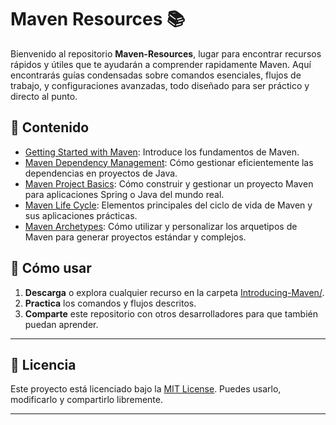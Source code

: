 # Maven Resources 📚

Bienvenido al repositorio **Maven-Resources**, lugar para encontrar recursos rápidos y útiles que te ayudarán a comprender rapidamente Maven. Aquí encontrarás guías condensadas sobre comandos esenciales, flujos de trabajo, y configuraciones avanzadas, todo diseñado para ser práctico y directo al punto.

## 📂 Contenido

- [Getting Started with Maven](./Introducing-Maven/1-Getting-Started-with-Maven/README.md): Introduce los fundamentos de Maven.
- [Maven Dependency Management](./Introducing-Maven/3-Maven-Dependency-Management/README.md): Cómo gestionar eficientemente las dependencias en proyectos de Java.
- [Maven Project Basics](./Introducing-Maven/4-Maven-Project-Basics/README.md): Cómo construir y gestionar un proyecto Maven para aplicaciones Spring o Java del mundo real.
- [Maven Life Cycle](./Introducing-Maven/5-Maven-Life-Cycle/README.md): Elementos principales del ciclo de vida de Maven y sus aplicaciones prácticas.
- [Maven Archetypes](./Introducing-Maven/6-Maven-Archetypes/README.md): Cómo utilizar y personalizar los arquetipos de Maven para generar proyectos estándar y complejos.

## 🚀 Cómo usar

1. **Descarga** o explora cualquier recurso en la carpeta [Introducing-Maven/](./Introducing-Maven).
2. **Practica** los comandos y flujos descritos.
3. **Comparte** este repositorio con otros desarrolladores para que también puedan aprender.

---

## 📄 Licencia

Este proyecto está licenciado bajo la [MIT License](./LICENSE). Puedes usarlo, modificarlo y compartirlo libremente.

---
